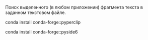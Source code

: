 
Поиск выделенного (в любом приложении) фрагмента текста в заданном текстовом файле.

conda install conda-forge::pyperclip

conda install conda-forge::pyside6